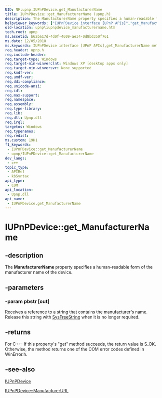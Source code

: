 ```yaml
---
UID: NF:upnp.IUPnPDevice.get_ManufacturerName
title: IUPnPDevice::get_ManufacturerName (upnp.h)
description: The ManufacturerName property specifies a human-readable form of the manufacturer name of the device.
helpviewer_keywords: ["IUPnPDevice interface [UPnP APIs]","get_ManufacturerName method","IUPnPDevice.get_ManufacturerName","IUPnPDevice::get_ManufacturerName","_upnp_iupnpdevice_manufacturername","get_ManufacturerName","get_ManufacturerName method [UPnP APIs]","get_ManufacturerName method [UPnP APIs]","IUPnPDevice interface","upnp.iupnpdevice_manufacturername","upnp/IUPnPDevice::get_ManufacturerName"]
old-location: upnp\iupnpdevice_manufacturername.htm
tech.root: upnp
ms.assetid: b62ba17d-4d0f-4609-ae34-0d8bd350f761
ms.date: 12/05/2018
ms.keywords: IUPnPDevice interface [UPnP APIs],get_ManufacturerName method, IUPnPDevice.get_ManufacturerName, IUPnPDevice::get_ManufacturerName, _upnp_iupnpdevice_manufacturername, get_ManufacturerName, get_ManufacturerName method [UPnP APIs], get_ManufacturerName method [UPnP APIs],IUPnPDevice interface, upnp.iupnpdevice_manufacturername, upnp/IUPnPDevice::get_ManufacturerName
req.header: upnp.h
req.include-header: 
req.target-type: Windows
req.target-min-winverclnt: Windows XP [desktop apps only]
req.target-min-winversvr: None supported
req.kmdf-ver: 
req.umdf-ver: 
req.ddi-compliance: 
req.unicode-ansi: 
req.idl: 
req.max-support: 
req.namespace: 
req.assembly: 
req.type-library: 
req.lib: 
req.dll: Upnp.dll
req.irql: 
targetos: Windows
req.typenames: 
req.redist: 
ms.custom: 19H1
f1_keywords:
 - IUPnPDevice::get_ManufacturerName
 - upnp/IUPnPDevice::get_ManufacturerName
dev_langs:
 - c++
topic_type:
 - APIRef
 - kbSyntax
api_type:
 - COM
api_location:
 - Upnp.dll
api_name:
 - IUPnPDevice.get_ManufacturerName
---
```


# IUPnPDevice::get_ManufacturerName


## -description

The 
<b>ManufacturerName</b> property specifies a human-readable form of the manufacturer name of the device.

## -parameters

### -param pbstr [out]

Receives a reference to a string that contains the manufacturer's name. Release this string with <a href="https://docs.microsoft.com/previous-versions/windows/desktop/api/oleauto/nf-oleauto-sysfreestring">SysFreeString</a> when it is no longer required.

## -returns

For C++: If this property's "get" method succeeds, the return value is S_OK. Otherwise, the method returns one of the COM error codes defined in WinError.h.

## -see-also

<a href="https://docs.microsoft.com/windows/desktop/api/upnp/nn-upnp-iupnpdevice">IUPnPDevice</a>



<a href="https://docs.microsoft.com/windows/desktop/api/upnp/nf-upnp-iupnpdevice-get_manufacturerurl">IUPnPDevice::ManufacturerURL</a>

